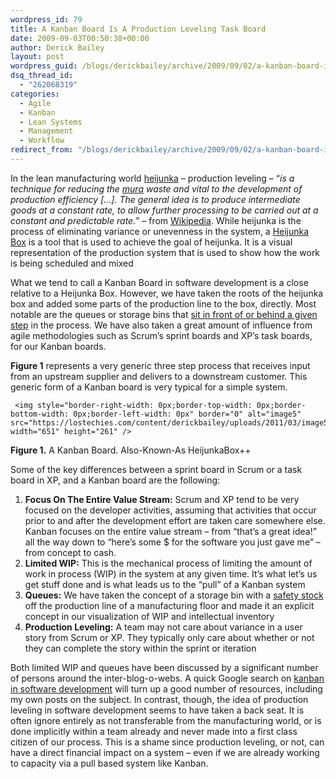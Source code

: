 ```yaml
---
wordpress_id: 79
title: A Kanban Board Is A Production Leveling Task Board
date: 2009-09-03T00:50:38+00:00
author: Derick Bailey
layout: post
wordpress_guid: /blogs/derickbailey/archive/2009/09/02/a-kanban-board-is-a-production-leveling-task-board.aspx
dsq_thread_id:
  - "262068319"
categories:
  - Agile
  - Kanban
  - Lean Systems
  - Management
  - Workflow
redirect_from: "/blogs/derickbailey/archive/2009/09/02/a-kanban-board-is-a-production-leveling-task-board.aspx/"
---
```

In the lean manufacturing world [heijunka](http://en.wikipedia.org/wiki/Heijunka) &#8211; production leveling &#8211; “_is a technique for reducing the_ [_mura_](http://en.wikipedia.org/wiki/Mura_%28Japanese_term%29) _waste and vital to the development of production efficiency […]. The general idea is to produce intermediate goods at a constant rate, to allow further processing to be carried out at a constant and predictable rate._” – from [Wikipedia](http://en.wikipedia.org/wiki/Heijunka). While heijunka is the process of eliminating variance or unevenness in the system, a [Heijunka Box](http://en.wikipedia.org/wiki/Heijunka_box) is a tool that is used to achieve the goal of heijunka. It is a visual representation of the production system that is used to show how the work is being scheduled and mixed

What we tend to call a Kanban Board in software development is a close relative to a Heijunka Box. However, we have taken the roots of the heijunka box and added some parts of the production line to the box, directly. Most notable are the queues or storage bins that [sit in front of or behind a given step](https://lostechies.com/blogs/derickbailey/archive/2009/09/01/wip-queues-done-vs-ready.aspx) in the process. We have also taken a great amount of influence from agile methodologies such as Scrum’s sprint boards and XP’s task boards, for our Kanban boards. 

**Figure 1** represents a very generic three step process that receives input from an upstream supplier and delivers to a downstream customer. This generic form of a Kanban board is very typical for a simple system. 

     <img style="border-right-width: 0px;border-top-width: 0px;border-bottom-width: 0px;border-left-width: 0px" border="0" alt="image5" src="https://lostechies.com/content/derickbailey/uploads/2011/03/image5_1D01F681.png" width="651" height="261" />  
**Figure 1.** A Kanban Board. Also-Known-As HeijunkaBox++

Some of the key differences between a sprint board in Scrum or a task board in XP, and a Kanban board are the following:

  1. **Focus On The Entire Value Stream:** Scrum and XP tend to be very focused on the developer activities, assuming that activities that occur prior to and after the development effort are taken care somewhere else. Kanban focuses on the entire value stream – from “that’s a great idea!” all the way down to “here’s some $ for the software you just gave me” – from concept to cash. 
  2. **Limited WIP:** This is the mechanical process of limiting the amount of work in process (WIP) in the system at any given time. It’s what let’s us get stuff done and is what leads us to the “pull” of a Kanban system 
  3. **Queues:** We have taken the concept of a storage bin with a [safety stock](http://en.wikipedia.org/wiki/Safety_stock) off the production line of a manufacturing floor and made it an explicit concept in our visualization of WIP and intellectual inventory 
  4. **Production Leveling:** A team may not care about variance in a user story from Scrum or XP. They typically only care about whether or not they can complete the story within the sprint or iteration 

Both limited WIP and queues have been discussed by a significant number of persons around the inter-blog-o-webs. A quick Google search on [kanban in software development](http://lmgtfy.com?q=kanban+in+software+development) will turn up a good number of resources, including my own posts on the subject. In contrast, though, the idea of production leveling in software development seems to have taken a back seat. It is often ignore entirely as not transferable from the manufacturing world, or is done implicitly within a team already and never made into a first class citizen of our process. This is a shame since production leveling, or not, can have a direct financial impact on a system – even if we are already working to capacity via a pull based system like Kanban.
